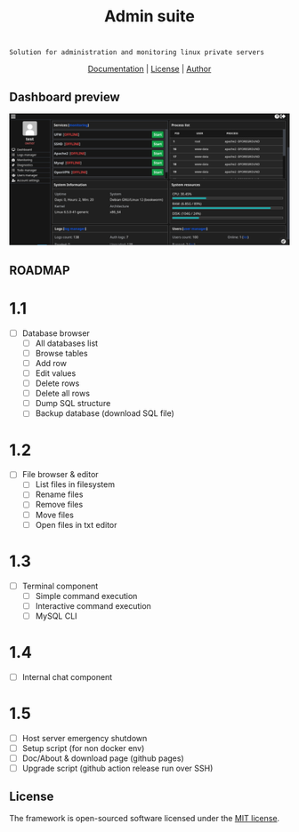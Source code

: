 # <h1 align="center">Admin suite</h1>

# <p align="center">
    Solution for administration and monitoring linux private servers
</p>

<p align="center">
    <a href="https://github.com/lordbecvold/admin-suite/blob/main/DOC.MD" target="_blank">Documentation</a> |
    <a href="https://github.com/lordbecvold/admin-suite/blob/main/LICENSE" target="_blank">License</a> |
    <a href="https://becvar.xyz" target="_blank">Author</a>
</p>

## Dashboard preview
![Dashboard](.github/assets/preview.png)

## ROADMAP
# 1.1
- [ ] Database browser
    - [ ] All databases list
    - [ ] Browse tables
    - [ ] Add row
    - [ ] Edit values
    - [ ] Delete rows
    - [ ] Delete all rows
    - [ ] Dump SQL structure
    - [ ] Backup database (download SQL file)

# 1.2
- [ ] File browser & editor
    - [ ] List files in filesystem
    - [ ] Rename files
    - [ ] Remove files
    - [ ] Move files
    - [ ] Open files in txt editor

# 1.3
- [ ] Terminal component
    - [ ] Simple command execution
    - [ ] Interactive command execution
    - [ ] MySQL CLI

# 1.4
- [ ] Internal chat component

# 1.5
- [ ] Host server emergency shutdown
- [ ] Setup script (for non docker env)
- [ ] Doc/About & download page (github pages)
- [ ] Upgrade script (github action release run over SSH)

## License
The framework is open-sourced software licensed under the [MIT license](https://opensource.org/licenses/MIT).
